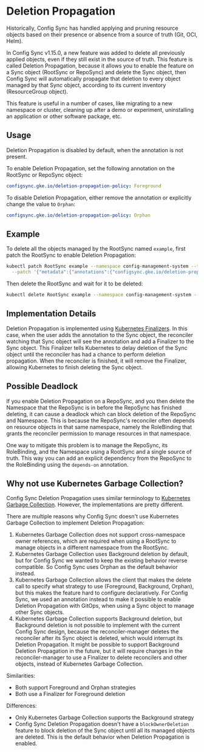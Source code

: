 # Deletion Propagation

Historically, Config Sync has handled applying and pruning resource objects
based on their presence or absence from a source of truth (Git, OCI, Helm).

In Config Sync v1.15.0, a new feature was added to delete all previously applied
objects, even if they still exist in the source of truth. This feature is
called Deletion Propagation, because it allows you to enable the feature on a
Sync object (RootSync or RepoSync) and delete the Sync object, then Config Sync
will automatically propagate that deletion to every object managed by that Sync
object, according to its current inventory (ResourceGroup object).

This feature is useful in a number of cases, like migrating to a new namespace
or cluster, cleaning up after a demo or experiment, uninstalling an application
or other software package, etc.

## Usage

Deletion Propagation is disabled by default, when the annotation is not present.

To enable Deletion Propagation, set the following annotation on the RootSync or
RepoSync object:

```yaml
configsync.gke.io/deletion-propagation-policy: Foreground
```

To disable Deletion Propagation, either remove the annotation or explicitly
change the value to `Orphan`:

```yaml
configsync.gke.io/deletion-propagation-policy: Orphan
```

## Example

To delete all the objects managed by the RootSync named `example`, first patch
the RootSync to enable Deletion Propagation:

```bash
kubectl patch RootSync example --namespace config-management-system --type merge \
  --patch '{"metadata":{"annotations":{"configsync.gke.io/deletion-propagation-policy":"Foreground"}}}'
```

Then delete the RootSync and wait for it to be deleted:

```bash
kubectl delete RootSync example --namespace config-management-system --wait
```

## Implementation Details

Deletion Propagation is implemented using
[Kubernetes Finalizers](https://kubernetes.io/docs/concepts/overview/working-with-objects/finalizers/).
In this case, when the user adds the annotation to the Sync object, the
reconciler watching that Sync object will see the annotation and add a Finalizer
to the Sync object. This Finalizer tells Kubernetes to delay deletion of the
Sync object until the reconciler has had a chance to perform deletion
propagation. When the reconciler is finished, it will remove the Finalizer,
allowing Kubernetes to finish deleting the Sync object.

## Possible Deadlock

If you enable Deletion Propagation on a RepoSync, and you then delete the
Namespace that the RepoSync is in before the RepoSync has finished deleting, it
can cause a deadlock which can block deletion of the RepoSync and Namespace.
This is because the RepoSync's reconciler often depends on resource objects in
that same namespace, namely the RoleBinding that grants the reconciler
permission to manage resources in that namespace.

One way to mitigate this problem is to manage the RepoSync, its RoleBinding,
and the Namespace using a RootSync and a single source of truth. This way you
can add an explicit dependency from the RepoSync to the RoleBinding using the
`depends-on` annotation.

## Why not use Kubernetes Garbage Collection?

Config Sync Deletion Propagation uses similar terminology to
[Kubernetes Garbage Collection](https://kubernetes.io/docs/concepts/architecture/garbage-collection/).
However, the implementations are pretty different.

There are multiple reasons why Config Sync doesn't use Kubernetes Garbage
Collection to implement Deletion Propagation:
1. Kubernetes Garbage Collection does not support cross-namespace owner
    references, which are required when using a RootSync to manage objects in
    a different namespace from the RootSync.
2. Kubernetes Garbage Collection uses Background deletion by default, but for
    Config Sync we wanted to keep the existing behavior reverse compatible.
    So Config Sync uses Orphan as the default behavior instead.
3. Kubernetes Garbage Collection allows the client that makes the delete call
    to specify what strategy to use (Foreground, Background, Orphan), but this
    makes the feature hard to configure declaratively. For Config Sync, we
    used an annotation instead to make it possible to enable Deletion
    Propagation with GitOps, when using a Sync object to manage other Sync
    objects.
4. Kubernetes Garbage Collection supports Background deletion, but Background
    deletion is not possible to implement with the current Config Sync design,
    because the reconciler-manager deletes the reconciler after its Sync object
    is deleted, which would interrupt its Deletion Propagation. It might be
    possible to support Background Deletion Propagation in the future, but it
    will require changes in the reconciler-manager to use a Finalizer to delete
    reconcilers and other objects, instead of Kubernetes Garbage Collection.

Similarities:
- Both support Foreground and Orphan strategies
- Both use a Finalizer for Foreground deletion

Differences:
- Only Kubernetes Garbage Collection supports the Background strategy
- Config Sync Deletion Propagation doesn't have a `blockOwnerDeletion` feature
    to block deletion of the Sync object until all its managed objects are
    deleted. This is the default behavior when Deletion Propagation is enabled. 
